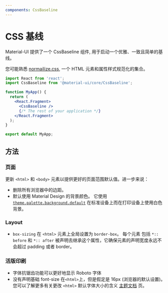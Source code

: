 ```yaml
---
components: CssBaseline
---
```


# CSS 基线

<p class="description">Material-UI 提供了一个 CssBaseline 组件, 用于启动一个优雅、一致且简单的基线。</p>

您可能熟悉 [normailize.css](https://github.com/necolas/normalize.css), 一个 HTML 元素和属性样式规范化的集合。

```jsx
import React from 'react';
import CssBaseline from '@material-ui/core/CssBaseline';

function MyApp() {
  return (
    <React.Fragment>
      <CssBaseline />
      {/* The rest of your application */}
    </React.Fragment>
  );
}

export default MyApp;
```

## 方法

### 页面

更新 `<html>` 和 `<body>` 元素以提供更好的页面范围默认值。进一步来说：

- 删除所有浏览器中的边距。
- 默认使用 Material Design 的背景颜色。 它使用 [`theme.palette.background.default`](/customization/default-theme/?expend-path=$.palette.background) 在标准设备上而在打印设备上使用白色背景。

### Layout

- `box-sizing` 在 `<html>` 元素上全局设置为 `border-box`。 每个元素 包括 `*:: before` 和 `*:: after` 被声明去继承这个属性，它确保元素的声明宽度永远不会超过 padding 或者 border。

### 活版印刷

- 字体抗锯齿功能可以更好地显示 Roboto 字体
- 没有声明基础 font-size 在`<html>`上，但是假定是 16px (浏览器的默认设置)。 您可以了解更多有关更改 `<html>` 默认字体大小的含义 [主题文档](/customization/themes/#typography-html-font-size) 页。
